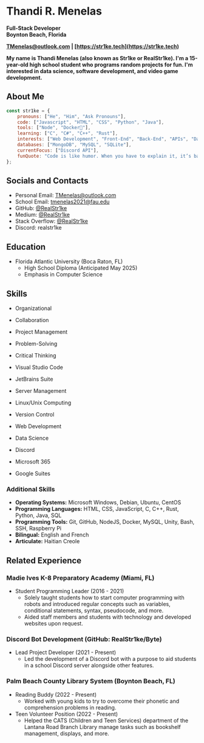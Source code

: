 # Thandi R. Menelas

**Full-Stack Developer**  
**Boynton Beach, Florida**

**TMenelas@outlook.com | [https://str1ke.tech](https://str1ke.tech)**

**My name is Thandi Menelas (also known as Str1ke or RealStr1ke). I'm a 15-year-old high school student who programs random projects for fun. I'm interested in data science, software development, and video game development.**

## About Me

```js
const str1ke = { 
    pronouns: ["He", "Him", "Ask Pronouns"],
    code: ["Javascript", "HTML", "CSS", "Python", "Java"],
    tools: ["Node", "Docker🐳"],
    learning: ["C", "C#", "C++", "Rust"],
    interests: ["Web Development", "Front-End", "Back-End", "APIs", "Data Science", "Servers"],
    databases: ["MongoDB", "MySQL", "SQLite"],
    currentFocus: ["Discord API"],
    funQuote: "Code is like humor. When you have to explain it, it’s bad. – Cory House"
};
```

## Socials and Contacts

- Personal Email: TMenelas@outlook.com
- School Email: tmenelas2021@fau.edu
- GitHub: [@RealStr1ke](https://github.com/RealStr1ke)
- Medium: [@RealStr1ke](https://medium.com/@RealStr1ke)
- Stack Overflow: [@RealStr1ke](https://stackoverflow.com/users/your-stackoverflow-username)
- Discord: realstr1ke

## Education

- Florida Atlantic University (Boca Raton, FL)
  - High School Diploma (Anticipated May 2025)
  - Emphasis in Computer Science

## Skills

- Organizational
- Collaboration
- Project Management
- Problem-Solving
- Critical Thinking

- Visual Studio Code
- JetBrains Suite
- Server Management
- Linux/Unix Computing
- Version Control

- Web Development
- Data Science
- Discord
- Microsoft 365
- Google Suites

### Additional Skills

- **Operating Systems:** Microsoft Windows, Debian, Ubuntu, CentOS
- **Programming Languages:** HTML, CSS, JavaScript, C, C++, Rust, Python, Java, SQL
- **Programming Tools:** Git, GitHub, NodeJS, Docker, MySQL, Unity, Bash, SSH, Raspberry Pi
- **Bilingual:** English and French
- **Articulate:** Haitian Creole

## Related Experience

### Madie Ives K-8 Preparatory Academy (Miami, FL)

- Student Programming Leader (2016 - 2021)
  - Solely taught students how to start computer programming with robots and introduced regular concepts such as variables, conditional statements, syntax, pseudocode, and more.
  - Aided staff members and students with technology and developed websites upon request.

### Discord Bot Development (GitHub: RealStr1ke/Byte)

- Lead Project Developer (2021 - Present)
  - Led the development of a Discord bot with a purpose to aid students in a school Discord server alongside other features.

### Palm Beach County Library System (Boynton Beach, FL)

- Reading Buddy (2022 - Present)
  - Worked with young kids to try to overcome their phonetic and comprehension problems in reading.
- Teen Volunteer Position (2022 - Present)
  - Helped the CATS (Children and Teen Services) department of the Lantana Road Branch Library manage tasks such as bookshelf management, displays, and more.
